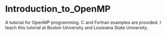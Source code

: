 # Introduction_to_OpenMP
A tutorial for OpenMP programming. C and Fortran examples are provided. I teach this tutorial at Boston University and Louisiana State University.

